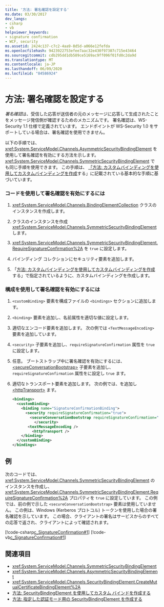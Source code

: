 ```yaml
---
title: '方法: 署名確認を設定する'
ms.date: 03/30/2017
dev_langs:
- csharp
- vb
helpviewer_keywords:
- signature confirmation
- WCF, security
ms.assetid: 2424c137-c7c2-4aa9-8d5d-a066e12fefda
ms.openlocfilehash: 9423922753efee7aac32e430f97307c715e43464
ms.sourcegitcommit: cdb295dd1db589ce5169ac9ff096f01fd0c2da9d
ms.translationtype: MT
ms.contentlocale: ja-JP
ms.lasthandoff: 06/09/2020
ms.locfileid: "84586924"
---
```

# <a name="how-to-set-up-a-signature-confirmation"></a>方法: 署名確認を設定する

*署名確認*は、受信した応答が送信者の元のメッセージに応答して生成されたことをメッセージ発信側が確認するためのメカニズムです。 署名確認は、WS-Security 1.1 仕様で定義されています。 エンドポイントが WS-Security 1.0 をサポートしている場合は、署名確認を使用できません。

以下の手順では、<xref:System.ServiceModel.Channels.AsymmetricSecurityBindingElement> を使用して署名確認を有効にする方法を示します。 <xref:System.ServiceModel.Channels.SymmetricSecurityBindingElement> でも同じ手順を使用できます。 この手順は、 [「方法: カスタムバインディングを使用してカスタムバインディングを作成](how-to-create-a-custom-binding-using-the-securitybindingelement.md)する」に記載されている基本的な手順に基づいています。

### <a name="to-enable-signature-confirmation-in-code"></a>コードを使用して署名確認を有効にするには

1. <xref:System.ServiceModel.Channels.BindingElementCollection> クラスのインスタンスを作成します。

2. クラスのインスタンスを作成 <xref:System.ServiceModel.Channels.SymmetricSecurityBindingElement> します。

3. <xref:System.ServiceModel.Channels.SymmetricSecurityBindingElement.RequireSignatureConfirmation%2A> を `true` に設定します。

4. バインディング コレクションにセキュリティ要素を追加します。

5. 「[方法: カスタムバインディングを使用してカスタムバインディングを作成](how-to-create-a-custom-binding-using-the-securitybindingelement.md)する」で指定されているように、カスタムバインディングを作成します。

### <a name="to-enable-signature-confirmation-in-configuration"></a>構成を使用して署名確認を有効にするには

1. `<customBinding>` 要素を構成ファイルの `<bindings>` セクションに追加します。

2. `<binding>` 要素を追加し、名前属性を適切な値に設定します。

3. 適切なエンコード要素を追加します。 次の例では `<TextMessageEncoding>` 要素を追加しています。

4. `<security>` 子要素を追加し、`requireSignatureConfirmation` 属性を `true` に設定します。

5. 任意。 ブートストラップ中に署名確認を有効にするには、 [\<secureConversationBootstrap>](../../configure-apps/file-schema/wcf/secureconversationbootstrap.md) 子要素を追加し、 `requireSignatureConfirmation` 属性をに設定し `true` ます。

6. 適切なトランスポート要素を追加します。 次の例では、を追加し [\<httpTransport>](../../configure-apps/file-schema/wcf/httptransport.md) ます。

    ```xml
    <bindings>
      <customBinding>
        <binding name="SignatureConfirmationBinding">
          <security requireSignatureConfirmation="true">
            <secureConversationBootstrap requireSignatureConfirmation="true" />
              </security>
           <textMessageEncoding />
             <httpTransport />
        </binding>
      </customBinding>
    </bindings>
    ```

## <a name="example"></a>例

次のコードでは、<xref:System.ServiceModel.Channels.SymmetricSecurityBindingElement> のインスタンスを作成し、<xref:System.ServiceModel.Channels.SymmetricSecurityBindingElement.RequireSignatureConfirmation%2A> プロパティを `true` に設定しています。 この例では、前の例で示した `<secureConversationBootstrap>` 要素は使用していません。 この例は、Windows (Kerberos プロトコル) トークンを使用した場合の署名確認を示しています。 この場合、クライアントの署名はサービスからのすべての応答で返され、クライアントによって確認されます。

[!code-csharp[c_SignatureConfirmation#1](../../../../samples/snippets/csharp/VS_Snippets_CFX/c_signatureconfirmation/cs/source.cs#1)]
[!code-vb[c_SignatureConfirmation#1](../../../../samples/snippets/visualbasic/VS_Snippets_CFX/c_signatureconfirmation/vb/source.vb#1)]

## <a name="see-also"></a>関連項目

- <xref:System.ServiceModel.Channels.SymmetricSecurityBindingElement>
- <xref:System.ServiceModel.Channels.AsymmetricSecurityBindingElement>
- <xref:System.ServiceModel.Channels.SecurityBindingElement.CreateMutualCertificateBindingElement%2A>
- [方法: SecurityBindingElement を使用してカスタム バインドを作成する](how-to-create-a-custom-binding-using-the-securitybindingelement.md)
- [方法: 指定した認証モード用の SecurityBindingElement を作成する](how-to-create-a-securitybindingelement-for-a-specified-authentication-mode.md)
